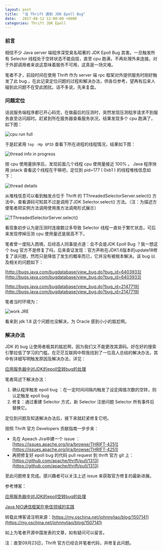 ```yaml
---
layout: post
title:  "当 Thrift 遇到 JDK Epoll Bug"
date:   2017-08-12 12:00:00 +0800
categories: Thrift JDK Epoll 
---
```


### 前言
相信不少 Java server 端程序深受臭名昭著的 JDK Epoll Bug 其害。一旦触发所有 Selector 线程处于空转状态不能自拔，直至 cpu 跑满，不再处理外来连接。对于外部调用者来说这意味着服务不可用，这真是一场灾难。

笔者不才，前段时间在使用 Thrift 作为 server 端 rpc 框架对外提供服务时刚好触发了此 bug ，在此记录定位问题的过程和解决办法，供各位参考，望再有后来人碰到此问题不在受此困扰。话不多说，先来复盘。


###  问题定位

话说服务端程序都已开心码完，在做最后的压测时，突然发现压测程序请求不到服务直至访问超时。赶紧到所在服务器查看服务状况，结果发现多个 cpu 跑满了，如下图：

![cpu run full](https://static.oschina.net/uploads/img/201708/12152533_v2Oc.png "cpu run full")

于是赶紧用 `top -Hp $PID` 查看下所在进程的线程情况，结果如下图：

![thread info in progress](https://static.oschina.net/uploads/img/201708/12153501_UUMW.png "thread info in progress")

按 cpu 使用量排序后，发现前面几个线程 cpu 使用量接近 100% 。 Java 程序快用 jstack 查看这个线程在干嘛吧，定位到 pid=177 ( 0xb1 ) 的线程堆栈信息如下：

![thread details](https://static.oschina.net/uploads/img/201708/12153937_rWUy.png "thread details")

从堆栈信息可以看到触发点位于 Thrift 的 TThreadedSelectorServer.select() 方法中，查看源码可知其不过是调用了JDK Selector.select() 方法。（注：为描述方便笔者把实例方法调用使用类方法调用形式展示）

![TThreadedSelectorServer.select()](https://static.oschina.net/uploads/img/201708/12155718_pFCR.png "TThreadedSelectorServer.select()")

看现象初步认为是压测时连接数过多导致 Selector 线程一直处于繁忙状态，可后来发现停掉压测 cpu 使用量还是居高不下。

笔者曾一度陷入困境，后经高人同事提点道：会不会是JDK Epoll Bug ？我一想这个 bug 官方不是修复了吗，后来查证发现：官方声称在JDK1.6版本的update18修复了该问题，然而只是降低了发生的概率而已，它并没有被根本解决。该 bug 以及相关的问题如下：

[http://bugs.java.com/bugdatabase/view_bug.do?bug_id=6403933](http://bugs.java.com/bugdatabase/view_bug.do?bug_id=6403933)

[http://bugs.java.com/bugdatabase/view_bug.do?bug_id=2147719](http://bugs.java.com/bugdatabase/view_bug.do?bug_id=2147719)

笔者当时环境为：

![work JRE](https://static.oschina.net/uploads/img/201708/12161637_w08W.png "work JRE")

看来到 jdk 1.8 这个问题也没解决，为 Oracle 感到小小的尴尬啊。

### 解决办法

JDK 的 bug 让使用者极其的尴尬啊，因为我们又不能更改其源码。好在好的搜索引擎拉低了学习的门槛，在茫茫互联网中帮我找到了一位高人总结的解决办法，其中有详细写明触发原因及解决办法，详见：

[应用服务器中对JDK的epoll空转bug的处理](http://www.10tiao.com/html/308/201602/401718035/1.html)

笔者简述下解决办法：
1. 确认程序触发 epoll bug ：在一定时间间隔内触发了设定阈值次数的空转，则认定触发 epoll bug
2. 修复：通过重建 Selector 方式，新 Selector 注册问题 Selector 所有事件后替换它。

定位到问题及知道解决办法后，接下来就赶紧修复它吧。

按照 Thrift 官方 Developers 贡献指南一步步来：
- 先在 Apeach Jira中建一个 issue ： [https://issues.apache.org/jira/browse/THRIFT-4251](https://issues.apache.org/jira/browse/THRIFT-4251)
- 再把修复好 epoll bug 的代码 pull request 到 thrift 官方 git 上：[https://github.com/apache/thrift/pull/1313](https://github.com/apache/thrift/pull/1313)

至此问题修复完成。感兴趣者可以关注上述 issue 来获取官方修复的最新进展。



参考博客：

[应用服务器中对JDK的epoll空转bug的处理](http://www.10tiao.com/html/308/201602/401718035/1.html)

[Java NIO通信框架在电信领域的实践](http://www.infoq.com/cn/articles/practice-of-java-nio-communication-framework)

转载此博客请注明来源：[https://my.oschina.net/johnnyliao/blog/1507141](https://my.oschina.net/johnnyliao/blog/1507141)

如上为笔者开源中国发表的文章，如有疑问可以留言。

<p>
注：直至09月23日，Thrift 官方已经合并笔者代码，并修复此问题。
</p>
